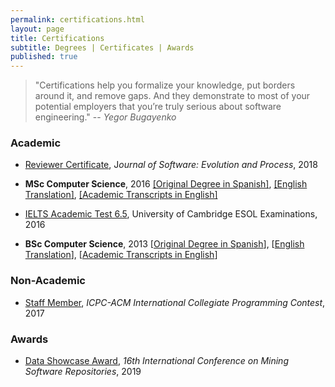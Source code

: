 ```yaml
---
permalink: certifications.html
layout: page
title: Certifications
subtitle: Degrees | Certificates | Awards
published: true
---
```


> "Certifications help you formalize your knowledge, put borders around it, and remove gaps. And they demonstrate to most of your potential employers that you’re truly serious about software engineering."
> -- <cite>Yegor Bugayenko</cite>

### Academic

- [Reviewer Certificate](../files/certificates/SMR_Certificate.pdf), J*ournal of Software: Evolution and Process*, 2018 

- **MSc Computer Science**, 2016  [\[Original Degree in Spanish\]](), [\[English Translation\]](../files/certificates/MSc_Degree_(certified)_eng.pdf), [\[Academic Transcripts in English\]](../files/certificates/MSc_Academis_Transcript-eng.pdf)

- [IELTS Academic Test 6.5](../img/IETLS_Test_Report_Form.jpg), University of Cambridge ESOL Examinations, 2016

- **BSc Computer Science**, 2013 \[[Original Degree in Spanish](../files/certificates/BSc_Degree_Original.pdf)\], \[[English Translation](../files/certificates/BSc_Degree_(certified)_eng.pdf)\], \[[Academic Transcripts in English](../files/certificates/BSc_Academis_Transcript-eng.pdf)\]

### Non-Academic

- [Staff Member](../files/certificates/2017_CertificateStaff_Caribbean_Finals_419972.pdf), _ICPC-ACM International Collegiate Programming Contest_, 2017 

### Awards

- [Data Showcase Award](), _16th International Conference on Mining Software Repositories_, 2019 